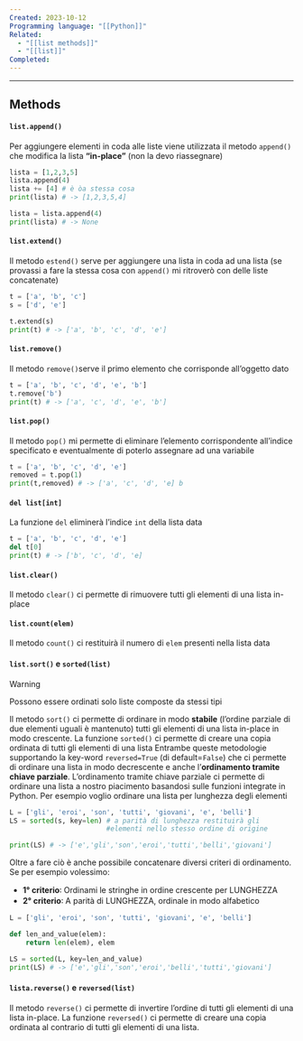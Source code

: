 ```yaml
---
Created: 2023-10-12
Programming language: "[[Python]]"
Related:
  - "[[list methods]]"
  - "[[list]]"
Completed:
---
```

---
## Methods
#### `list.append()`
Per aggiungere elementi in coda alle liste viene utilizzata il metodo `append()` che modifica la lista **“in-place”** (non la devo riassegnare)
```python
lista = [1,2,3,5]
lista.append(4)
lista += [4] # è òa stessa cosa
print(lista) # -> [1,2,3,5,4]

lista = lista.append(4)
print(lista) # -> None
```

#### `list.extend()`
Il metodo `estend()` serve per aggiungere una lista in coda ad una lista (se provassi a fare la stessa cosa con `append()` mi ritroverò con delle liste concatenate)
```python
t = ['a', 'b', 'c']
s = ['d', 'e']

t.extend(s)
print(t) # -> ['a', 'b', 'c', 'd', 'e']
```

#### `list.remove()`
Il metodo `remove()`serve il primo elemento che corrisponde all’oggetto dato
```python
t = ['a', 'b', 'c', 'd', 'e', 'b']
t.remove('b')
print(t) # -> ['a', 'c', 'd', 'e', 'b']
```

#### `list.pop()`
Il metodo `pop()` mi permette di eliminare l’elemento corrispondente all’indice specificato e eventualmente di poterlo assegnare ad una variabile
```python
t = ['a', 'b', 'c', 'd', 'e']
removed = t.pop(1)
print(t,removed) # -> ['a', 'c', 'd', 'e] b
```

#### `del list[int]`
La funzione `del` eliminerà l’indice `int` della lista data
```python
t = ['a', 'b', 'c', 'd', 'e']
del t[0]
print(t) # -> ['b', 'c', 'd', 'e]
```

#### `list.clear()`
Il metodo `clear()` ci permette di rimuovere tutti gli elementi di una lista in-place

#### `list.count(elem)`
Il metodo `count()` ci restituirà il numero di `elem` presenti nella lista data

#### `list.sort()` e `sorted(list)`
> [!WARNING]
> Possono essere ordinati solo liste composte da stessi tipi

Il metodo `sort()` ci permette di ordinare in modo **stabile** (l’ordine parziale di due elementi uguali è mantenuto) tutti gli elementi di una lista in-place in modo crescente.
La funzione `sorted()` ci permette di creare una copia ordinata di tutti gli elementi di una lista
Entrambe queste metodologie supportando la key-word `reversed=True` (di default=`False`) che ci permette di ordinare una lista in modo decrescente e anche l’**ordinamento tramite chiave parziale**.
L’ordinamento tramite chiave parziale ci permette di ordinare una lista a nostro piacimento basandosi sulle funzioni integrate in Python. Per esempio voglio ordinare una lista per lunghezza degli elementi

```python
L = ['gli', 'eroi', 'son', 'tutti', 'giovani', 'e', 'belli']
LS = sorted(s, key=len) # a parità di lunghezza restituirà gli
						#elementi nello stesso ordine di origine

print(LS) # -> ['e','gli','son','eroi','tutti','belli','giovani']
```

Oltre a fare ciò è anche possibile concatenare diversi criteri di ordinamento. Se per esempio volessimo:
- **1° criterio**꞉ Ordinami le stringhe in ordine crescente per LUNGHEZZA
- **2° criterio**꞉ A parità di LUNGHEZZA, ordinale in modo alfabetico

```python
L = ['gli', 'eroi', 'son', 'tutti', 'giovani', 'e', 'belli']

def len_and_value(elem):
	return len(elem), elem

LS = sorted(L, key=len_and_value)
print(LS) # -> ['e','gli','son','eroi','belli','tutti','giovani']
```
#### `lista.reverse()` e `reversed(list)`
Il metodo `reverse()` ci permette di invertire l’ordine di tutti gli elementi di una lista in-place.
La funzione `reversed()` ci permette di creare una copia ordinata al contrario di tutti gli elementi di una lista.
